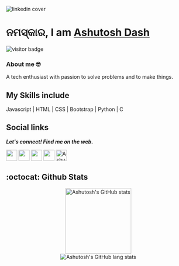 ![linkedin cover](https://user-images.githubusercontent.com/46455250/103216761-b6318300-490e-11eb-8ffd-8650d4146016.gif)

# <h1> ନମସ୍କାର, I am <a href="https://ashutoshdash.netlify.app/" target="_blank">Ashutosh Dash</a></h1>
<img src="https://visitor-badge.glitch.me/badge?page_id=AshutoshDash1999.AshutoshDash1999" alt="visitor badge"/>

### About me 🤓

A tech enthusiast with passion to solve problems and to make things.

## My Skills include

Javascript | HTML | CSS | Bootstrap | Python | C

## Social links

  <b><i>Let's connect! Find me on the web.</i></b>

[<img height="30" src="https://img.shields.io/badge/twitter-%231DA1F2.svg?&style=for-the-badge&logo=twitter&logoColor=white" />][twitter]
[<img height="30" src="https://img.shields.io/badge/Hashnode-%230077B5.svg?&style=for-the-badge&logo=Hashnode&logoColor=white" />][Hashnode]
[<img height="30" src = "https://img.shields.io/badge/gmail-c14438?&style=for-the-badge&logo=gmail&logoColor=white">][gmail] 
[<img height="30" src="https://img.shields.io/badge/linkedin-blue.svg?&style=for-the-badge&logo=linkedin&logoColor=white" />][LinkedIn]
[<img src="https://d2fltix0v2e0sb.cloudfront.net/dev-badge.svg" alt="Ashutosh Dash's DEV Community Profile" height="30" width="30">][dev]

[twitter]: https://twitter.com/ashutoshdash99
[Hashnode]: https://hashnode.com/@ashutoshdash
[gmail]: mailto:dashashutosh1999@gmail.com
[linkedin]: https://www.linkedin.com/in/ashutoshdash1999/
[dev]: https://dev.to/ashutoshdash1999


## :octocat: Github Stats
<p align="center">
  <img height="180" alt="Ashutosh's GitHub stats" src="https://github-readme-stats.vercel.app/api?username=AshutoshDash1999&theme=nightowl&show_icons=true&count_private=true&bg_color=45,3d1490,840185" />
  <br>
  <img alt="Ashutosh's GitHub lang stats" src="https://github-readme-stats.vercel.app/api/top-langs/?username=anuraghazra&layout=compact&theme=algolia" />
  <br>
  

</p>
